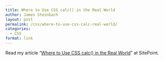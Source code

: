 ```yaml
---
title: Where to Use CSS calc() in the Real World
author: James Steinbach
layout: post
permalink: /css/where-to-use-css-calc-real-world/
categories:
  - CSS
format: link
---
```

Read my article &#8220;[Where to Use CSS calc() in the Real World][1]&#8221; at SitePoint.

 [1]: http://www.netorials.com/tutorials/where-to-use-css-calc-in-the-real-world/